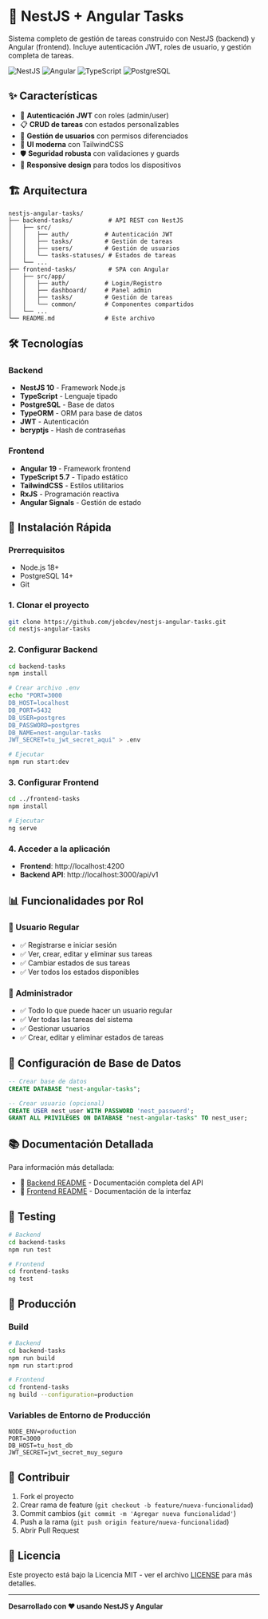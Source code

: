 # 🚀 NestJS + Angular Tasks

Sistema completo de gestión de tareas construido con NestJS (backend) y Angular (frontend). Incluye autenticación JWT, roles de usuario, y gestión completa de tareas.

![NestJS](https://img.shields.io/badge/nestjs-%23E0234E.svg?style=flat&logo=nestjs&logoColor=white)
![Angular](https://img.shields.io/badge/angular-%23DD0031.svg?style=flat&logo=angular&logoColor=white)
![TypeScript](https://img.shields.io/badge/typescript-%23007ACC.svg?style=flat&logo=typescript&logoColor=white)
![PostgreSQL](https://img.shields.io/badge/postgresql-%23316192.svg?style=flat&logo=postgresql&logoColor=white)

## ✨ Características

-   🔐 **Autenticación JWT** con roles (admin/user)
-   📋 **CRUD de tareas** con estados personalizables
-   👥 **Gestión de usuarios** con permisos diferenciados
-   🎨 **UI moderna** con TailwindCSS
-   🛡️ **Seguridad robusta** con validaciones y guards
-   📱 **Responsive design** para todos los dispositivos

## 🏗️ Arquitectura

```
nestjs-angular-tasks/
├── backend-tasks/          # API REST con NestJS
│   ├── src/
│   │   ├── auth/          # Autenticación JWT
│   │   ├── tasks/         # Gestión de tareas
│   │   ├── users/         # Gestión de usuarios
│   │   └── tasks-statuses/ # Estados de tareas
│   └── ...
├── frontend-tasks/         # SPA con Angular
│   ├── src/app/
│   │   ├── auth/          # Login/Registro
│   │   ├── dashboard/     # Panel admin
│   │   ├── tasks/         # Gestión de tareas
│   │   └── common/        # Componentes compartidos
│   └── ...
└── README.md              # Este archivo
```

## 🛠️ Tecnologías

### Backend

-   **NestJS 10** - Framework Node.js
-   **TypeScript** - Lenguaje tipado
-   **PostgreSQL** - Base de datos
-   **TypeORM** - ORM para base de datos
-   **JWT** - Autenticación
-   **bcryptjs** - Hash de contraseñas

### Frontend

-   **Angular 19** - Framework frontend
-   **TypeScript 5.7** - Tipado estático
-   **TailwindCSS** - Estilos utilitarios
-   **RxJS** - Programación reactiva
-   **Angular Signals** - Gestión de estado

## 🚀 Instalación Rápida

### Prerrequisitos

-   Node.js 18+
-   PostgreSQL 14+
-   Git

### 1. Clonar el proyecto

```bash
git clone https://github.com/jebcdev/nestjs-angular-tasks.git
cd nestjs-angular-tasks
```

### 2. Configurar Backend

```bash
cd backend-tasks
npm install

# Crear archivo .env
echo "PORT=3000
DB_HOST=localhost
DB_PORT=5432
DB_USER=postgres
DB_PASSWORD=postgres
DB_NAME=nest-angular-tasks
JWT_SECRET=tu_jwt_secret_aqui" > .env

# Ejecutar
npm run start:dev
```

### 3. Configurar Frontend

```bash
cd ../frontend-tasks
npm install

# Ejecutar
ng serve
```

### 4. Acceder a la aplicación

-   **Frontend**: http://localhost:4200
-   **Backend API**: http://localhost:3000/api/v1

## 📊 Funcionalidades por Rol

### 👤 Usuario Regular

-   ✅ Registrarse e iniciar sesión
-   ✅ Ver, crear, editar y eliminar sus tareas
-   ✅ Cambiar estados de sus tareas
-   ✅ Ver todos los estados disponibles

### 👑 Administrador

-   ✅ Todo lo que puede hacer un usuario regular
-   ✅ Ver todas las tareas del sistema
-   ✅ Gestionar usuarios
-   ✅ Crear, editar y eliminar estados de tareas

## 🔧 Configuración de Base de Datos

```sql
-- Crear base de datos
CREATE DATABASE "nest-angular-tasks";

-- Crear usuario (opcional)
CREATE USER nest_user WITH PASSWORD 'nest_password';
GRANT ALL PRIVILEGES ON DATABASE "nest-angular-tasks" TO nest_user;
```

## 📚 Documentación Detallada

Para información más detallada:

-   📖 [Backend README](./backend-tasks/README.md) - Documentación completa del API
-   📖 [Frontend README](./frontend-tasks/README.md) - Documentación de la interfaz

## 🧪 Testing

```bash
# Backend
cd backend-tasks
npm run test

# Frontend
cd frontend-tasks
ng test
```

## 🚀 Producción

### Build

```bash
# Backend
cd backend-tasks
npm run build
npm run start:prod

# Frontend
cd frontend-tasks
ng build --configuration=production
```

### Variables de Entorno de Producción

```env
NODE_ENV=production
PORT=3000
DB_HOST=tu_host_db
JWT_SECRET=jwt_secret_muy_seguro
```

## 🤝 Contribuir

1. Fork el proyecto
2. Crear rama de feature (`git checkout -b feature/nueva-funcionalidad`)
3. Commit cambios (`git commit -m 'Agregar nueva funcionalidad'`)
4. Push a la rama (`git push origin feature/nueva-funcionalidad`)
5. Abrir Pull Request

## 📄 Licencia

Este proyecto está bajo la Licencia MIT - ver el archivo [LICENSE](LICENSE) para más detalles.

---

**Desarrollado con ❤️ usando NestJS y Angular**
